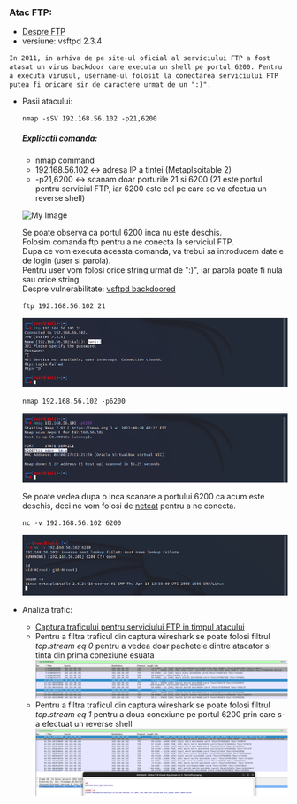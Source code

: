 
### Atac FTP:

   - [Despre FTP](https://github.com/Dani780-C/Cyber-security/blob/main/learn/_ftp.md)
   - versiune: vsftpd 2.3.4
   ```
   In 2011, in arhiva de pe site-ul oficial al serviciului FTP a fost atasat un virus backdoor care executa un shell pe portul 6200. Pentru a executa virusul, username-ul folosit la conectarea serviciului FTP putea fi oricare sir de caractere urmat de un ":)". 
   ```
   - Pasii atacului:
      
         nmap -sSV 192.168.56.102 -p21,6200  
          
     ##### Explicatii comanda:
      - nmap command  
      - 192.168.56.102 <-> adresa IP a tintei (Metaplsoitable 2)  
      - -p21,6200 <-> scanam doar porturile 21 si 6200 (21 este portul pentru serviciul FTP, iar 6200 este cel pe care se va efectua un reverse shell)  

      ![My Image](https://github.com/Dani780-C/Cybersecurity/blob/main/attacks/imgs/ftp-nmap-1.png)

     Se poate observa ca portul 6200 inca nu este deschis.  
     Folosim comanda ftp pentru a ne conecta la serviciul FTP.  
     Dupa ce vom executa aceasta comanda, va trebui sa introducem datele de login (user si parola).  
     Pentru user vom folosi orice string urmat de ":)", iar parola poate fi nula sau orice string.  
     Despre vulnerabilitate: [vsftpd backdoored](https://scarybeastsecurity.blogspot.com/2011/07/alert-vsftpd-download-backdoored.html)
     
         ftp 192.168.56.102 21
     
     ![My Image](https://github.com/Dani780-C/Cyber-security/blob/main/attacks/imgs/ftp-2.png)
     
         nmap 192.168.56.102 -p6200
         
     ![My Image](https://github.com/Dani780-C/Cyber-security/blob/main/attacks/imgs/ftp-nmap-2.png)
     
     Se poate vedea dupa o inca scanare a portului 6200 ca acum este deschis, deci ne vom folosi de [netcat](https://github.com/Dani780-C/Cyber-security/blob/main/tools/netcat.md) pentru a ne conecta.
     
         nc -v 192.168.56.102 6200
             
      ![My Image](https://github.com/Dani780-C/Cyber-security/blob/main/attacks/imgs/ftp-done.png)
     
   - Analiza trafic:
      - [Captura traficului pentru serviciului FTP in timpul atacului](https://github.com/Dani780-C/Cyber-security/blob/main/captures/ftp-traffic.pcapng)
      - Pentru a filtra traficul din captura wireshark se poate folosi filtrul *tcp.stream eq 0* pentru a vedea doar pachetele dintre atacator si tinta din prima conexiune esuata
      ![My Image](https://github.com/Dani780-C/Cyber-security/blob/main/attacks/imgs/ftp-first-connection.png)
      - Pentru a filtra traficul din captura wireshark se poate folosi filtrul *tcp.stream eq 1* pentru a doua conexiune pe portul 6200 prin care s-a efectuat un reverse shell
      ![My Image](https://github.com/Dani780-C/Cyber-security/blob/main/attacks/imgs/ftp-second-conn-port-6200.png)

